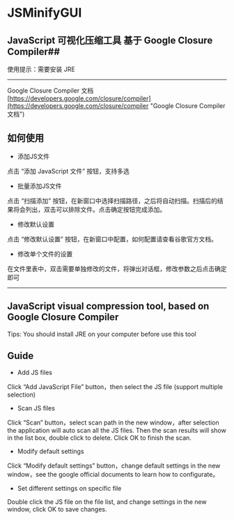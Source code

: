 # JSMinifyGUI #
## JavaScript 可视化压缩工具 基于 Google Closure Compiler##
使用提示：需要安装 JRE

----------
Google Closure Compiler 文档 [https://developers.google.com/closure/compiler](https://developers.google.com/closure/compiler "Google Closure Compiler 文档")

## 如何使用 ##
- 添加JS文件

点击 “添加 JavaScript 文件” 按钮，支持多选

- 批量添加JS文件

点击 “扫描添加” 按钮，在新窗口中选择扫描路径，之后将自动扫描。扫描后的结果将会列出，双击可以排除文件。点击确定按钮完成添加。

- 修改默认设置

点击 “修改默认设置” 按钮，在新窗口中配置，如何配置请查看谷歌官方文档。

- 修改单个文件的设置

在文件里表中，双击需要单独修改的文件，将弹出对话框，修改参数之后点击确定即可

----------
## JavaScript visual compression tool, based on Google Closure Compiler ##
Tips: You should install JRE on your computer before use this tool

## Guide ##
- Add JS files

Click “Add JavaScript File” button，then select the JS file (support multiple selection)

- Scan JS files

Click “Scan” button，select scan path in the new window，after selection the application will auto scan all the JS files. Then the scan results will show in the list box, double click to delete. Click OK to finish the scan.

- Modify default settings

Click “Modify default settings” button，change default settings in the new window，see the google official documents to learn how to configurate。

- Set different settings on specific file

Double click the JS file on the file list, and change settings in the new window, click OK to save changes.
